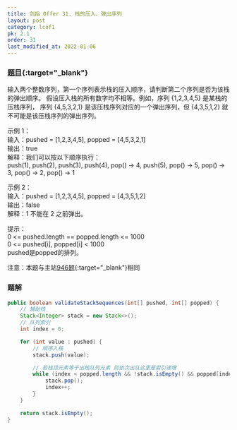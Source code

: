 ```yaml
---
title: 剑指 Offer 31. 栈的压入、弹出序列
layout: post
category: lcof1
pk: 2.1
order: 31
last_modified_at: 2022-01-06
---
```


### [题目](https://leetcode.cn/problems/zhan-de-ya-ru-dan-chu-xu-lie-lcof/){:target="_blank"}

输入两个整数序列，第一个序列表示栈的压入顺序，请判断第二个序列是否为该栈的弹出顺序。
假设压入栈的所有数字均不相等。例如，序列 {1,2,3,4,5} 是某栈的压栈序列，
序列 {4,5,3,2,1} 是该压栈序列对应的一个弹出序列，但 {4,3,5,1,2} 就不可能是该压栈序列的弹出序列。



示例 1：  
输入：pushed = [1,2,3,4,5], popped = [4,5,3,2,1]  
输出：true  
解释：我们可以按以下顺序执行：  
push(1), push(2), push(3), push(4), pop() -> 4,
push(5), pop() -> 5, pop() -> 3, pop() -> 2, pop() -> 1

示例 2：  
输入：pushed = [1,2,3,4,5], popped = [4,3,5,1,2]  
输出：false  
解释：1 不能在 2 之前弹出。


提示：  
0 <= pushed.length == popped.length <= 1000  
0 <= pushed[i], popped[i] < 1000  
pushed是popped的排列。

注意：本题与主站[946题](https://leetcode.cn/problems/validate-stack-sequences/){:target="_blank"}相同

### 题解

```java
public boolean validateStackSequences(int[] pushed, int[] popped) {
    // 辅助栈
    Stack<Integer> stack = new Stack<>();
    // 队列索引
    int index = 0;

    for (int value : pushed) {
        // 顺序入栈
        stack.push(value);

        // 若栈顶元素等于出栈队列元素 则依次出队这里是索引递增
        while (index < popped.length && !stack.isEmpty() && popped[index] == stack.peek()) {
            stack.pop();
            index++;
        }
    }

    return stack.isEmpty();
}
```